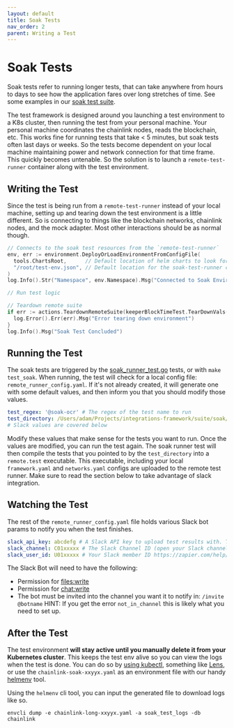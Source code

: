 ```yaml
---
layout: default
title: Soak Tests
nav_order: 2
parent: Writing a Test
---
```


# Soak Tests

Soak tests refer to running longer tests, that can take anywhere from hours to days to see how the application fares over long stretches of time. See some examples in our [soak test suite](https://github.com/smartcontractkit/integrations-framework/tree/main/suite/soak).

The test framework is designed around you launching a test environment to a K8s cluster, then running the test from your personal machine. Your personal machine coordinates the chainlink nodes, reads the blockchain, etc. This works fine for running tests that take < 5 minutes, but soak tests often last days or weeks. So the tests become dependent on your local machine maintaining power and network connection for that time frame. This quickly becomes untenable. So the solution is to launch a `remote-test-runner` container along with the test environment.

## Writing the Test

Since the test is being run from a `remote-test-runner` instead of your local machine, setting up and tearing down the test environment is a little different. So is connecting to things like the blockchain networks, chainlink nodes, and the mock adapter. Most other interactions should be as normal though.

```go
// Connects to the soak test resources from the `remote-test-runner`
env, err := environment.DeployOrLoadEnvironmentFromConfigFile(
  tools.ChartsRoot,      // Default location of helm charts to look for
  "/root/test-env.json", // Default location for the soak-test-runner container
)
log.Info().Str("Namespace", env.Namespace).Msg("Connected to Soak Environment")

// Run test logic

// Teardown remote suite
if err := actions.TeardownRemoteSuite(keeperBlockTimeTest.TearDownVals()); err != nil {
  log.Error().Err(err).Msg("Error tearing down environment")
}
log.Info().Msg("Soak Test Concluded")
```

## Running the Test

The soak tests are triggered by the [soak_runner_test.go](https://github.com/smartcontractkit/integrations-framework/blob/main/suite/soak/soak_runner_test.go) tests, or with `make test_soak`. When running, the test will check for a local config file: `remote_runner_config.yaml`. If it's not already created, it will generate one with some default values, and then inform you that you should modify those values.

```yaml
test_regex: '@soak-ocr' # The regex of the test name to run
test_directory: /Users/adam/Projects/integrations-framework/suite/soak/tests # The directory where the go tests you want the remote runner to run
# Slack values are covered below
```

Modify these values that make sense for the tests you want to run. Once the values are modified, you can run the test again. The soak runner test will then compile the tests that you pointed to by the `test_directory` into a `remote.test` executable. This executable, including your local `framework.yaml` and `networks.yaml` configs are uploaded to the remote test runner. Make sure to read the section below to take advantage of slack integration.

## Watching the Test

The rest of the `remote_runner_config.yaml` file holds various Slack bot params to notify you when the test finishes.

```yaml
slack_api_key: abcdefg # A Slack API key to upload test results with. This should be the `Bot User OAuth Token` 
slack_channel: C01xxxxx # The Slack Channel ID (open your Slack channel details and copy the ID there)
slack_user_id: U01xxxxx # Your Slack member ID https://zapier.com/help/doc/common-problems-slack
```

The Slack Bot will need to have the following:

* Permission for [files:write](https://api.slack.com/scopes/files:write)
* Permission for [chat:write](https://api.slack.com/scopes/chat:write)
* The bot must be invited into the channel you want it to notify in: `/invite @botname` HINT: If you get the error `not_in_channel` this is likely what you need to set up.

## After the Test

The test environment **will stay active until you manually delete it from your Kubernetes cluster**. This keeps the test env alive so you can view the logs when the test is done. You can do so by [using kubectl](https://www.dnsstuff.com/how-to-tail-kubernetes-and-kubectl-logs), something like [Lens](https://k8slens.dev/), or use the `chainlink-soak-xxyyx.yaml` as an environment file with our handy [helmenv](https://github.com/smartcontractkit/helmenv) tool.

Using the `helmenv` cli tool, you can input the generated file to download logs like so.

`envcli dump -e chainlink-long-xxyyx.yaml -a soak_test_logs -db chainlink`
